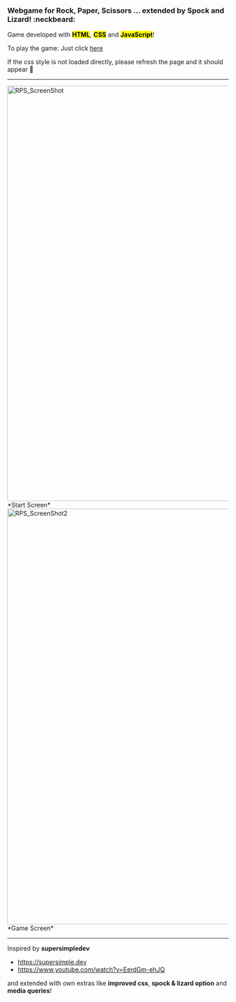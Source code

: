 ### Webgame for Rock, Paper, Scissors ... extended by Spock and Lizard! :neckbeard:

Game developed with <mark><b>HTML</b></mark>, <mark><b>CSS</b></mark> and <mark><b>JavaScript</b></mark>!

To play the game: Just click [here](https://davidbistron.github.io/Rock-Paper-Scissors-Spock-Lizard/)
<p>If the css style is not loaded directly, please refresh the page and it should appear 🔮 </p> 

<hr>

<img width="943" alt="RPS_ScreenShot" src="https://github.com/user-attachments/assets/d9274fa5-008c-46fa-99f3-072e8491020b">
*Start Screen*<br>

<img width="944" alt="RPS_ScreenShot2" src="https://github.com/user-attachments/assets/45867c22-cc4e-4b82-afd1-0acb066c6693">
*Game Screen*

<hr>

Inspired by <b>supersimpledev</b> <br>
- https://supersimple.dev <br>
- https://www.youtube.com/watch?v=EerdGm-ehJQ 

and extended with own extras like <b>improved css</b>, <b>spock & lizard option</b> and <b>media queries</b>!
